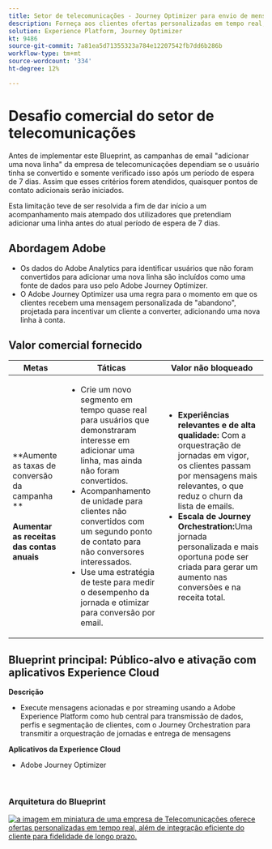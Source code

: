 ```yaml
---
title: Setor de telecomunicações - Journey Optimizer para envio de mensagens por disparo
description: Forneça aos clientes ofertas personalizadas em tempo real, além de uma integração eficiente do cliente para fidelidade de longo prazo.
solution: Experience Platform, Journey Optimizer
kt: 9486
source-git-commit: 7a81ea5d71355323a784e12207542fb7dd6b286b
workflow-type: tm+mt
source-wordcount: '334'
ht-degree: 12%

---
```



# Desafio comercial do setor de telecomunicações

Antes de implementar este Blueprint, as campanhas de email &quot;adicionar uma nova linha&quot; da empresa de telecomunicações dependiam se o usuário tinha se convertido e somente verificado isso após um período de espera de 7 dias. Assim que esses critérios forem atendidos, quaisquer pontos de contato adicionais serão iniciados.

Esta limitação teve de ser resolvida a fim de dar início a um acompanhamento mais atempado dos utilizadores que pretendiam adicionar uma linha antes do atual período de espera de 7 dias.

## Abordagem Adobe

* Os dados do Adobe Analytics para identificar usuários que não foram convertidos para adicionar uma nova linha são incluídos como uma fonte de dados para uso pelo Adobe Journey Optimizer.
* O Adobe Journey Optimizer usa uma regra para o momento em que os clientes recebem uma mensagem personalizada de &quot;abandono&quot;, projetada para incentivar um cliente a converter, adicionando uma nova linha à conta.


## Valor comercial fornecido

| Metas | Táticas | Valor não bloqueado |
|---|---|---|
| **Aumente as taxas de conversão da campanha **<br></br>**Aumentar as receitas das contas anuais**</ul> | <ul><li>Crie um novo segmento em tempo quase real para usuários que demonstraram interesse em adicionar uma linha, mas ainda não foram convertidos.</li><li>Acompanhamento de unidade para clientes não convertidos com um segundo ponto de contato para não conversores interessados. </li><li>Use uma estratégia de teste para medir o desempenho da jornada e otimizar para conversão por email.</li></ul> | <ul><li><strong>Experiências relevantes e de alta qualidade:</strong> Com a orquestração de jornadas em vigor, os clientes passam por mensagens mais relevantes, o que reduz o churn da lista de emails.</li><li><strong>Escala de Journey Orchestration:</strong>Uma jornada personalizada e mais oportuna pode ser criada para gerar um aumento nas conversões e na receita total.</li></ul> |

## Blueprint principal: Público-alvo e ativação com aplicativos Experience Cloud

<strong>Descrição</strong>
<ul><li>Execute mensagens acionadas e por streaming usando a Adobe Experience Platform como hub central para transmissão de dados, perfis e segmentação de clientes, com o Journey Orchestration para transmitir a orquestração de jornadas e entrega de mensagens</li></ul>

<strong>Aplicativos da Experience Cloud</strong>
<ul><li>Adobe Journey Optimizer</li></ul> 
<br>

### Arquitetura do Blueprint

<a href="https://experienceleague.adobe.com/docs/blueprints-learn/architecture/customer-journeys/journey-optimizer.html?lang=pt-BR"><img alt="a imagem em miniatura de uma empresa de Telecomunicações oferece ofertas personalizadas em tempo real, além de integração eficiente do cliente para fidelidade de longo prazo." src="https://experienceleague.adobe.com/docs/blueprints-learn/assets/journey-optimizer.png?lang=en"/></a>





